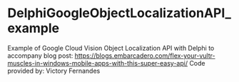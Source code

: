 # DelphiGoogleObjectLocalizationAPI_example

Example of Google Cloud Vision Object Localization API with Delphi to accompany blog post: https://blogs.embarcadero.com/flex-your-vultr-muscles-in-windows-mobile-apps-with-this-super-easy-api/
Code provided by: Victory Fernandes
